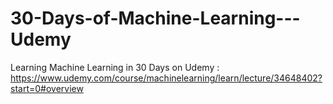 # 30-Days-of-Machine-Learning---Udemy
Learning Machine Learning in 30 Days on Udemy : https://www.udemy.com/course/machinelearning/learn/lecture/34648402?start=0#overview
